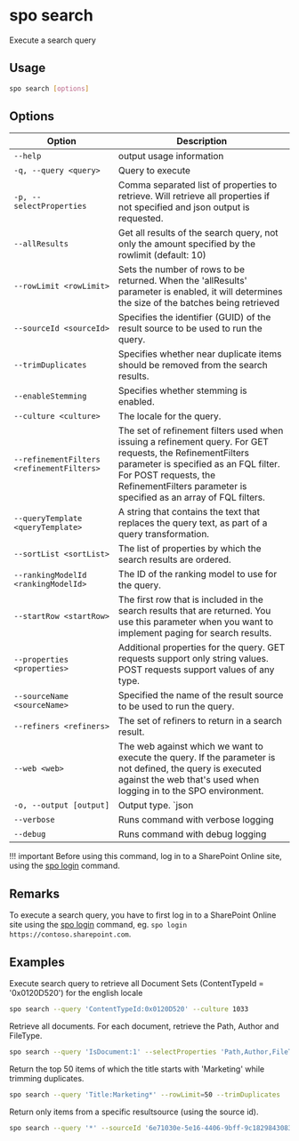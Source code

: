 # spo search

Execute a search query

## Usage

```sh
spo search [options]
```

## Options

Option|Description
------|-----------
`--help`|output usage information
`-q, --query <query>`|Query to execute
`-p, --selectProperties`|Comma separated list of properties to retrieve. Will retrieve all properties if not specified and json output is requested.
`--allResults`|Get all results of the search query, not only the amount specified by the rowlimit (default: 10)
`--rowLimit <rowLimit>`|Sets the number of rows to be returned. When the \'allResults\' parameter is enabled, it will determines the size of the batches being retrieved
`--sourceId <sourceId>`|Specifies the identifier (GUID) of the result source to be used to run the query.
`--trimDuplicates`|Specifies whether near duplicate items should be removed from the search results.
`--enableStemming`|Specifies whether stemming is enabled.
`--culture <culture>`|The locale for the query.
`--refinementFilters <refinementFilters>`|The set of refinement filters used when issuing a refinement query. For GET requests, the RefinementFilters parameter is specified as an FQL filter. For POST requests, the RefinementFilters parameter is specified as an array of FQL filters.
`--queryTemplate <queryTemplate>`|A string that contains the text that replaces the query text, as part of a query transformation.
`--sortList <sortList>`|The list of properties by which the search results are ordered.
`--rankingModelId <rankingModelId>`|The ID of the ranking model to use for the query.
`--startRow <startRow>`|The first row that is included in the search results that are returned. You use this parameter when you want to implement paging for search results.
`--properties <properties>`|Additional properties for the query. GET requests support only string values. POST requests support values of any type.
`--sourceName <sourceName>`|Specified the name of the result source to be used to run the query.
`--refiners <refiners>`|The set of refiners to return in a search result.
`--web <web>`|The web against which we want to execute the query. If the parameter is not defined, the query is executed against the web that\'s used when logging in to the SPO environment.
`-o, --output [output]`|Output type. `json|text`. Default `text`
`--verbose`|Runs command with verbose logging
`--debug`|Runs command with debug logging

!!! important
    Before using this command, log in to a SharePoint Online site, using the [spo login](../login.md) command.

## Remarks

To execute a search query, you have to first log in to a SharePoint Online site using the [spo login](../login.md) command, eg. `spo login https://contoso.sharepoint.com`.

## Examples

Execute search query to retrieve all Document Sets (ContentTypeId = '0x0120D520') for the english locale

```sh
spo search --query 'ContentTypeId:0x0120D520' --culture 1033
```

Retrieve all documents. For each document, retrieve the Path, Author and FileType.

```sh
spo search --query 'IsDocument:1' --selectProperties 'Path,Author,FileType' --allResults
```

Return the top 50 items of which the title starts with 'Marketing' while trimming duplicates.

```sh
spo search --query 'Title:Marketing*' --rowLimit=50 --trimDuplicates
```

Return only items from a specific resultsource (using the source id).

```sh
spo search --query '*' --sourceId '6e71030e-5e16-4406-9bff-9c1829843083'
```